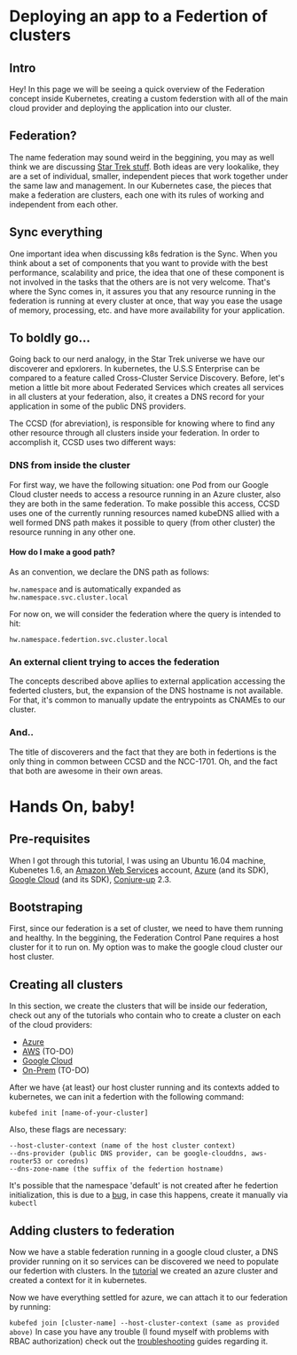 # Deploying an app to a Federtion of clusters

## Intro
Hey! In this page we will be seeing a quick overview of the Federation concept inside Kubernetes, creating a custom federstion with all of the main cloud provider and deploying the application into our cluster.

## Federation?
The name federation may sound weird in the beggining, you may as well think we are discussing [Star Trek stuff](https://en.wikipedia.org/wiki/United_Federation_of_Planets). Both ideas are very lookalike, they are a set of individual, smaller, independent pieces that work together under the same law and management. In our Kubernetes case, the pieces that make a federation are clusters, each one with its rules of working and independent from each other. 

## Sync everything
One important idea when discussing k8s fedration is the Sync. When you think about a set of components that you want to provide with the best performance, scalability and price, the idea that one of these component is not involved in the tasks that the others are is not very welcome. That's where the Sync comes in, it assures you that any resource running in the federation  is running at every cluster at once, that way you ease the usage of memory, processing, etc. and have more availability for your application.

## To boldly go...
Going back to our nerd analogy, in the Star Trek universe we have our discoverer and epxlorers. In kubernetes, the U.S.S Enterprise can be compared to a feature called Cross-Cluster Service Discovery. Before, let's metion a little bit more about Federated Services which creates all services in all clusters at your federation, also, it creates a DNS record for your application in some of the public DNS providers. 

The CCSD (for abreviation), is responsible for knowing where to find any other resource through all clusters inside your federation. In order to accomplish it, CCSD uses two different ways:

### DNS from inside the cluster
For first way, we have the following situation: one Pod from our Google Cloud cluster needs to access a resource running in an  Azure cluster, also they are both in the same federation. To make possible this access, CCSD uses one of the currently running resources named kubeDNS allied with a well formed DNS path makes it possible to query (from other cluster) the resource running in any other one.

#### How do I make a good path?
As an convention, we declare the DNS path as follows:

`hw.namespace` and is automatically expanded as `hw.namespace.svc.cluster.local`

For now on, we will consider the federation where the query is intended to hit:

`hw.namespace.federtion.svc.cluster.local`

### An external client trying to acces the federation
The concepts described above apllies to external application accessing the federted clusters, but, the expansion of the DNS hostname is not available. For that, it's common to manually update the entrypoints as CNAMEs to our cluster.

### And..
The title of discoverers and the fact that they are both in federtions is the only thing in common between CCSD and the NCC-1701. Oh, and the fact that both are awesome in their own areas.

# Hands On, baby!
## Pre-requisites
When I got through this tutorial, I was using an Ubuntu 16.04 machine, Kubenetes 1.6, an [Amazon Web Services](https://aws.amazon.com/pt/) account, [Azure](https://portal.azure.com) (and its SDK), [Google Cloud](https://cloud.google.com) (and its SDK), [Conjure-up](https://conjure-up.io/) 2.3.

## Bootstraping
First, since our federation is a set of cluster, we need to have them running and healthy. In the beggining, the Federation Control Pane requires a host cluster for it to run on. My option was to make the google cloud cluster our host cluster.

## Creating all clusters
In this section, we create the clusters that will be inside our federation, check out any of the tutorials who contain who to create a cluster on each of the cloud providers:

- [Azure](https://github.com/GabrielSVinha/kube-tutorials/blob/master/k8s/azure/README.md#creating-an-azure-acs-cluster)
- [AWS]() (TO-DO)
- [Google Cloud](https://github.com/GabrielSVinha/kube-tutorials/tree/master/k8s/gcp#creating-a-cluster)
- [On-Prem]() (TO-DO)

After we have {at least} our host cluster running and its contexts added to kubernetes, we can init a federtion with the following command:

`kubefed init [name-of-your-cluster]`

Also, these flags are necessary:

```
--host-cluster-context (name of the host cluster context)
--dns-provider (public DNS provider, can be google-clouddns, aws-router53 or coredns)
--dns-zone-name (the suffix of the federtion hostname)
```

It's possible that the namespace 'default' is not created after he federtion initialization, this is due to a [bug](https://github.com/kubernetes/kubernetes/issues/33292), in case this happens, create it manually via `kubectl`

## Adding clusters to federation
Now we have a stable federation running in a google cloud cluster, a DNS provider running on it so services can be discovered we need to populate our federtion with clusters. In the [tutorial](https://github.com/GabrielSVinha/kube-tutorials/blob/master/k8s/azure/README.md#creating-an-azure-acs-cluster) we created an azure cluster and created a context for it in kubernetes.

Now we have everything settled for azure, we can attach it to our federation by running:

`kubefed join [cluster-name] --host-cluster-context (same as provided above)`
In case you have any trouble (I found myself with problems with RBAC authorization) check out the [troubleshooting](https://github.com/GabrielSVinha/kube-tutorials/tree/master/k8s/troubleshooting) guides regarding it.
